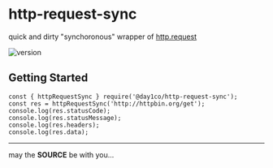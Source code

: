 http-request-sync
=================

quick and dirty "synchoronous" wrapper of [http.request](https://nodejs.org/api/http.html#httprequestoptions-callback)

![version](https://img.shields.io/github/package-json/v/day1co/http-request-sync)

Getting Started
---------------

```console
const { httpRequestSync } require('@day1co/http-request-sync');
const res = httpRequestSync('http://httpbin.org/get');
console.log(res.statusCode);
console.log(res.statusMessage);
console.log(res.headers);
console.log(res.data);
```

---

may the **SOURCE** be with you...
